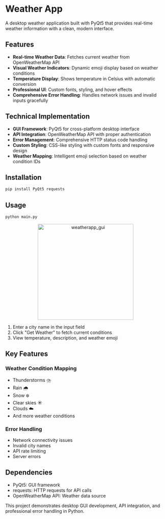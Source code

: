 # Weather App

A desktop weather application built with PyQt5 that provides real-time weather information with a clean, modern interface.

## Features

- **Real-time Weather Data**: Fetches current weather from OpenWeatherMap API
- **Visual Weather Indicators**: Dynamic emoji display based on weather conditions
- **Temperature Display**: Shows temperature in Celsius with automatic conversion
- **Professional UI**: Custom fonts, styling, and hover effects
- **Comprehensive Error Handling**: Handles network issues and invalid inputs gracefully

## Technical Implementation

- **GUI Framework**: PyQt5 for cross-platform desktop interface
- **API Integration**: OpenWeatherMap API with proper authentication
- **Error Management**: Comprehensive HTTP status code handling
- **Custom Styling**: CSS-like styling with custom fonts and responsive design
- **Weather Mapping**: Intelligent emoji selection based on weather condition IDs

## Installation

```bash
pip install PyQt5 requests
```

## Usage

```bash
python main.py
```



<p align="center">
  <img src="https://github.com/user-attachments/assets/59011653-3c71-4a15-94c0-09e759eb66eb" alt="weatherapp_gui" width="300"/>
</p>

1. Enter a city name in the input field
2. Click "Get Weather" to fetch current conditions
3. View temperature, description, and weather emoji

## Key Features

### Weather Condition Mapping
- Thunderstorms ⛈️
- Rain 🌧️
- Snow ❄️  
- Clear skies ☀️
- Clouds ☁️
- And more weather conditions

### Error Handling
- Network connectivity issues
- Invalid city names
- API rate limiting
- Server errors

## Dependencies

- PyQt5: GUI framework
- requests: HTTP requests for API calls
- OpenWeatherMap API: Weather data source

This project demonstrates desktop GUI development, API integration, and professional error handling in Python.
